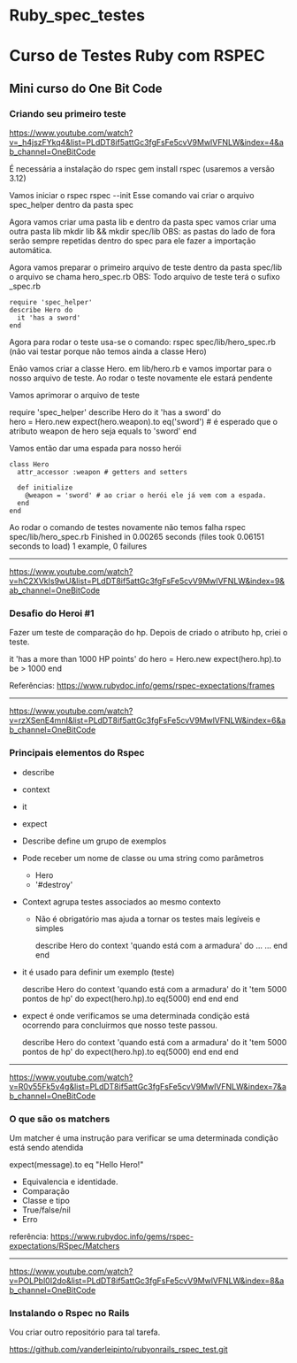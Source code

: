 # Ruby_spec_testes

# Curso de Testes Ruby com RSPEC

## Mini curso do One Bit Code

### Criando seu primeiro teste

https://www.youtube.com/watch?v=_h4jszFYkq4&list=PLdDT8if5attGc3fgFsFe5cvV9MwlVFNLW&index=4&ab_channel=OneBitCode

É necessária a instalação do rspec
gem install rspec (usaremos a versão 3.12)

Vamos iniciar o rspec
rspec --init
Esse comando vai criar o arquivo spec_helper dentro da pasta spec

Agora vamos criar uma pasta lib e dentro da pasta spec vamos criar uma outra pasta lib
mkdir lib && mkdir spec/lib
OBS: as pastas do lado de fora serão sempre repetidas dentro do spec para ele fazer a importação automática.

Agora vamos preparar o primeiro arquivo de teste dentro da pasta spec/lib o arquivo se chama hero_spec.rb
OBS: Todo arquivo de teste terá o sufixo \_spec.rb

    require 'spec_helper'
    describe Hero do
      it 'has a sword'
    end

Agora para rodar o teste usa-se o comando:
rspec spec/lib/hero_spec.rb (não vai testar porque não temos ainda a classe Hero)

Enão vamos criar a classe Hero. em lib/hero.rb e vamos importar para o nosso arquivo de teste.
Ao rodar o teste novamente ele estará pendente

Vamos aprimorar o arquivo de teste

require 'spec_helper'
describe Hero do
it 'has a sword' do  
 hero = Hero.new
expect(hero.weapon).to eq('sword') # é esperado que o atributo weapon de hero seja equals to 'sword'
end

Vamos então dar uma espada para nosso herói

    class Hero
      attr_accessor :weapon # getters and setters

      def initialize
        @weapon = 'sword' # ao criar o herói ele já vem com a espada.
      end
    end

Ao rodar o comando de testes novamente não temos falha
rspec spec/lib/hero_spec.rb
Finished in 0.00265 seconds (files took 0.06151 seconds to load)
1 example, 0 failures

---

https://www.youtube.com/watch?v=hC2XVkIs9wU&list=PLdDT8if5attGc3fgFsFe5cvV9MwlVFNLW&index=9&ab_channel=OneBitCode

### Desafio do Heroi #1

Fazer um teste de comparação do hp. Depois de criado o atributo hp, criei o teste.

it 'has a more than 1000 HP points' do
hero = Hero.new
expect(hero.hp).to be > 1000
end

Referências: https://www.rubydoc.info/gems/rspec-expectations/frames

---

https://www.youtube.com/watch?v=rzXSenE4mnI&list=PLdDT8if5attGc3fgFsFe5cvV9MwlVFNLW&index=6&ab_channel=OneBitCode

### Principais elementos do Rspec

- describe
- context
- it
- expect

- Describe define um grupo de exemplos
- Pode receber um nome de classe ou uma string como parâmetros

  - Hero
  - '#destroy'

- Context agrupa testes associados ao mesmo contexto

  - Não é obrigatório mas ajuda a tornar os testes mais legíveis e simples

    describe Hero do
    context 'quando está com a armadura' do
    ...
    ...
    end
    end

- it é usado para definir um exemplo (teste)

  describe Hero do
  context 'quando está com a armadura' do
  it 'tem 5000 pontos de hp' do
  expect(hero.hp).to eq(5000)
  end
  end
  end

- expect é onde verificamos se uma determinada condição está ocorrendo para concluirmos que nosso teste passou.

  describe Hero do
  context 'quando está com a armadura' do
  it 'tem 5000 pontos de hp' do
  expect(hero.hp).to eq(5000)
  end
  end
  end

---

https://www.youtube.com/watch?v=R0v55Fk5v4g&list=PLdDT8if5attGc3fgFsFe5cvV9MwlVFNLW&index=7&ab_channel=OneBitCode

### O que são os matchers

Um matcher é uma instrução para verificar se uma determinada condição está sendo atendida

expect(message).to eq "Hello Hero!"

- Equivalencia e identidade.
- Comparação
- Classe e tipo
- True/false/nil
- Erro

referência: https://www.rubydoc.info/gems/rspec-expectations/RSpec/Matchers

---

https://www.youtube.com/watch?v=POLPbl0I2do&list=PLdDT8if5attGc3fgFsFe5cvV9MwlVFNLW&index=8&ab_channel=OneBitCode

### Instalando o Rspec no Rails

Vou criar outro repositório para tal tarefa.

https://github.com/vanderleipinto/rubyonrails_rspec_test.git
